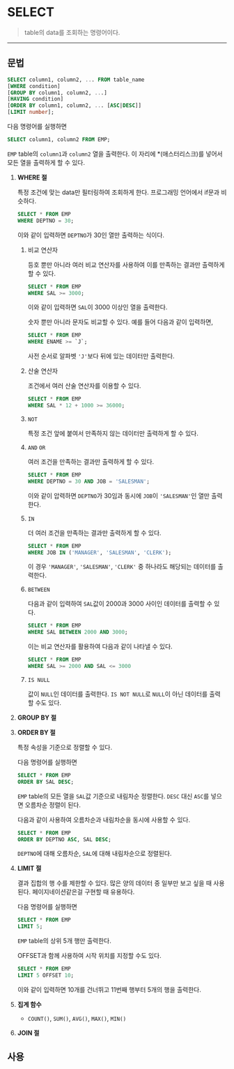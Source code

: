 # SELECT

> table의 data를 조회하는 명령어이다.

---

## 문법

```sql
SELECT column1, column2, ... FROM table_name
[WHERE condition]
[GROUP BY column1, column2, ...]
[HAVING condition]
[ORDER BY column1, column2, ... [ASC|DESC]]
[LIMIT number];
```

다음 명령어를 실행하면

```sql
SELECT column1, column2 FROM EMP;
```

`EMP` table의 `column1`과 `column2` 열을 출력한다. 이 자리에 \*(애스터리스크)를 넣어서 모든 열을 출력하게 할 수 있다.

1. **WHERE 절**

   특정 조건에 맞는 data만 필터링하여 조회하게 한다. 프로그래밍 언어에서 if문과 비슷하다.

   ```sql
   SELECT * FROM EMP
   WHERE DEPTNO = 30;
   ```

   이와 같이 입력하면 `DEPTNO`가 30인 열만 출력하는 식이다.

   1. 비교 연산자

      등호 뿐만 아니라 여러 비교 연산자를 사용하여 이를 만족하는 결과만 출력하게 할 수 있다.

      ```SQL
      SELECT * FROM EMP
      WHERE SAL >= 3000;
      ```

      이와 같이 입력하면 `SAL`이 3000 이상인 열을 출력한다.

      숫자 뿐만 아니라 문자도 비교할 수 있다. 예를 들어 다음과 같이 입력하면,

      ```SQL
      SELECT * FROM EMP
      WHERE ENAME >= `J`;
      ```

      사전 순서로 알파벳 `'J'`보다 뒤에 있는 데이터만 출력한다.

   1. 산술 연산자

      조건에서 여러 산술 연산자를 이용할 수 있다.

      ```sql
      SELECT * FROM EMP
      WHERE SAL * 12 + 1000 >= 36000;
      ```

   1. `NOT`

      특정 조건 앞에 붙여서 만족하지 않는 데이터만 출력하게 할 수 있다.

   1. `AND` `OR`

      여러 조건을 만족하는 결과만 출력하게 할 수 있다.

      ```sql
      SELECT * FROM EMP
      WHERE DEPTNO = 30 AND JOB = 'SALESMAN';
      ```

      이와 같이 압력하면 `DEPTNO`가 30임과 동시에 `JOB`이 `'SALESMAN'`인 열만 출력한다.

   1. `IN`

      더 여러 조건을 만족하는 결과만 출력하게 할 수 있다.

      ```sql
      SELECT * FROM EMP
      WHERE JOB IN ('MANAGER', 'SALESMAN', 'CLERK');
      ```

      이 경우 `'MANAGER'`, `'SALESMAN'`, `'CLERK'` 중 하나라도 해당되는 데이터를 출력한다.

   1. `BETWEEN`

      다음과 같이 입력하여 `SAL`값이 2000과 3000 사이인 데이터를 출력할 수 있다.

      ```sql
      SELECT * FROM EMP
      WHERE SAL BETWEEN 2000 AND 3000;
      ```

      이는 비교 연산자를 활용하여 다음과 같이 나타낼 수 있다.

      ```sql
      SELECT * FROM EMP
      WHERE SAL >= 2000 AND SAL <= 3000
      ```

   1. `IS NULL`

      값이 `NULL`인 데이터를 출력한다. `IS NOT NULL`로 `NULL`이 아닌 데이터를 출력 할 수도 있다.

2. **GROUP BY 절**

3. **ORDER BY 절**

   특정 속성을 기준으로 정렬할 수 있다.

   다음 명령어를 실행하면

   ```sql
   SELECT * FROM EMP
   ORDER BY SAL DESC;
   ```

   `EMP` table의 모든 열을 `SAL`값 기준으로 내림차순 정렬한다. `DESC` 대신 `ASC`를 넣으면 오름차순 정렬이 된다.

   다음과 같이 사용하여 오름차순과 내림차순을 동시에 사용할 수 있다.

   ```sql
   SELECT * FROM EMP
   ORDER BY DEPTNO ASC, SAL DESC;
   ```

   `DEPTNO`에 대해 오름차순, `SAL`에 대해 내림차순으로 정렬된다.

4. **LIMIT 절**

   결과 집합의 행 수를 제한할 수 있다. 많은 양의 데이터 중 일부만 보고 싶을 때 사용된다. 페이지네이션같은걸 구현할 때 유용하다.

   다음 명령어를 실행하면

   ```sql
   SELECT * FROM EMP
   LIMIT 5;
   ```

   `EMP` table의 상위 5개 행만 출력한다.

   OFFSET과 함께 사용하여 시작 위치를 지정할 수도 있다.

   ```sql
   SELECT * FROM EMP
   LIMIT 5 OFFSET 10;
   ```

   이와 같이 입력하면 10개를 건너뛰고 11번째 행부터 5개의 행을 출력한다.

5. **집계 함수**

   - `COUNT()`, `SUM()`, `AVG()`, `MAX()`, `MIN()`

6. **JOIN 절**

## 사용
